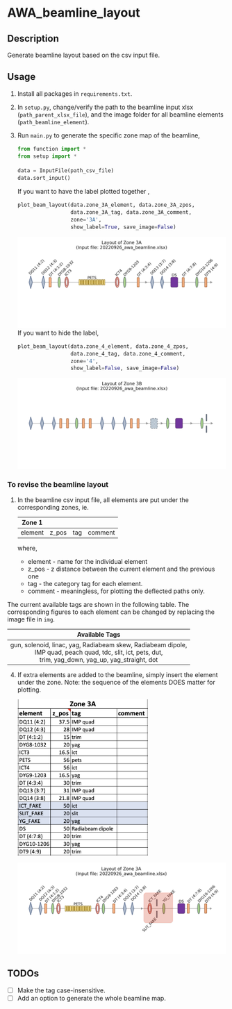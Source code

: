 # AWA_beamline_layout

## Description
Generate beamline layout based on the csv input file.

## Usage
1. Install all packages in `requirements.txt`.

2. In `setup.py`, change/verify the path to the beamline input xlsx (`path_parent_xlsx_file`), and the image folder for 
all beamline elements (`path_beamline_element`). 

3. Run `main.py` to generate the specific zone map of the beamline, 
   ```python
   from function import *
   from setup import *
   
   data = InputFile(path_csv_file)
   data.sort_input()
   ```
   If you want to have the label plotted together , 
   ```python
   plot_beam_layout(data.zone_3A_element, data.zone_3A_zpos, 
                    data.zone_3A_tag, data.zone_3A_comment, 
                    zone='3A',
                    show_label=True, save_image=False)
   ```
   ![img](readme_img/zone3a.png)
   If you want to hide the label, 
   ```python
   plot_beam_layout(data.zone_4_element, data.zone_4_zpos, 
                    data.zone_4_tag, data.zone_4_comment, 
                    zone='4',
                    show_label=False, save_image=False)
   ```
   ![img](readme_img/zone3b_nolabel.png)

### To revise the beamline layout
1. In the beamline csv input file, all elements are put under the corresponding zones, ie.
   
   | Zone 1  |       |     |         |
   |:-------:|:-----:|:---:|:-------:|
   | element | z_pos | tag | comment |
   
   where,
   - element - name for the individual element
   - z_pos - z distance between the current element and the previous one
   - tag - the category tag for each element.
   - comment - meaningless, for plotting the deflected paths only. 

 The current available tags are shown in the following table. The corresponding figures to each element can be changed by replacing the image file in `img`.
   
   | Available Tags                                                                                                                                                    |
   |:-----------------------------------------------------------------------------------------------------------:|
   | gun, solenoid, linac, yag, Radiabeam skew, Radiabeam dipole, <br/>IMP quad, peach quad, tdc, slit, ict, pets, dut, <br/>trim, yag_down, yag_up, yag_straight, dot |

4. If extra elements are added to the beamline, simply insert the element under the zone. Note: the sequence of the elements DOES matter for plotting.

   <img src="readme_img/zone3a_comp.png" alt="drawing" width="300"/>
   
   ![img](readme_img/zone3a_fake.png)
   
## TODOs
- [ ] Make the tag case-insensitive.
- [ ] Add an option to generate the whole beamline map.